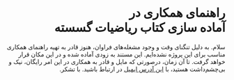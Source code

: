 <h1 dir="rtl">
    راهنمای همکاری در
    <br/>
    آماده سازی کتاب ریاضیات گسسته
</h1>

<p dir="rtl">
  سلام. به دلیل تنگنای وقت و وجود مشغله‌های فراوان، هنوز قادر به تهیه راهنمای همکاری مناسب برای این پروژه نشده‌ایم.
  این مستند به زودی آماده شده و در این مکان قرار خواهد گرفت. تا آن زمان، درصورتی که مایل و قادر به همکاری در این
  امر رایگان، نیک و بی‌چشم‌داشت هستید، با
  <a href="mailto:behzad.shayegh@ut.ac.ir" target="_top">این آدرس ایمیل</a>
  در ارتباط باشید. با تشکر.
</p>
